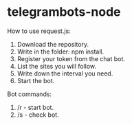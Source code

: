 # telegrambots-node

How to use request.js:

1. Download the repository.
2. Write in the folder: npm install.
3. Register your token from the chat bot.
4. List the sites you will follow.
5. Write down the interval you need.
6. Start the bot.

Bot commands: 

1. /r - start bot.
2. /s - check bot.
